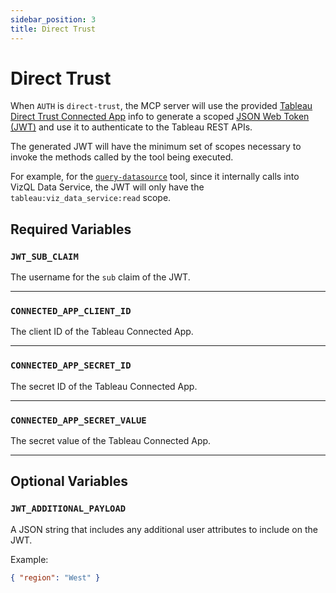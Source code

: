 ```yaml
---
sidebar_position: 3
title: Direct Trust
---
```


# Direct Trust

When `AUTH` is `direct-trust`, the MCP server will use the provided [Tableau Direct Trust Connected
App][direct-trust] info to generate a scoped [JSON Web Token (JWT)][jwt] and use it to authenticate
to the Tableau REST APIs.

The generated JWT will have the minimum set of scopes necessary to invoke the methods called by the
tool being executed.

For example, for the [`query-datasource`](../../../tools/data-qna/query-datasource.md) tool, since
it internally calls into VizQL Data Service, the JWT will only have the
`tableau:viz_data_service:read` scope.

## Required Variables

### `JWT_SUB_CLAIM`

The username for the `sub` claim of the JWT.

<hr />

### `CONNECTED_APP_CLIENT_ID`

The client ID of the Tableau Connected App.

<hr />

### `CONNECTED_APP_SECRET_ID`

The secret ID of the Tableau Connected App.

<hr />

### `CONNECTED_APP_SECRET_VALUE`

The secret value of the Tableau Connected App.

<hr />

## Optional Variables

### `JWT_ADDITIONAL_PAYLOAD`

A JSON string that includes any additional user attributes to include on the JWT.

Example:

```json
{ "region": "West" }
```

[direct-trust]: https://help.tableau.com/current/online/en-us/connected_apps.htm#direct-trust
[jwt]: https://help.tableau.com/current/api/rest_api/en-us/REST/rest_api_ref_authentication.htm#jwt
